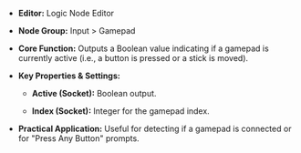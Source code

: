 - **Editor:** Logic Node Editor
    
- **Node Group:** Input > Gamepad
    
- **Core Function:** Outputs a Boolean value indicating if a gamepad is currently active (i.e., a button is pressed or a stick is moved).
    
- **Key Properties & Settings:**
    
    - **Active (Socket):** Boolean output.
        
    - **Index (Socket):** Integer for the gamepad index.
        
- **Practical Application:** Useful for detecting if a gamepad is connected or for "Press Any Button" prompts.